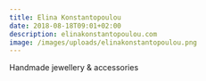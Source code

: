 ```yaml
---
title: Elina Konstantopoulou
date: 2018-08-18T09:01+02:00
description: elinakonstantopoulou.com
image: /images/uploads/elinakonstantopoulou.png
---
```

Handmade jewellery & accessories